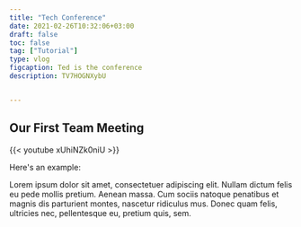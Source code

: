 ```yaml
---
title: "Tech Conference"
date: 2021-02-26T10:32:06+03:00
draft: false
toc: false
tag: ["Tutorial"]
type: vlog
figcaption: Ted is the conference
description: TV7HOGNXybU


---
```



## Our First Team Meeting

{{< youtube xUhiNZk0niU >}}



Here's an example:

Lorem ipsum dolor sit amet, consectetuer adipiscing elit. Nullam dictum felis eu pede mollis pretium. Aenean massa. Cum sociis natoque penatibus et magnis dis parturient montes, nascetur ridiculus mus. Donec quam felis, ultricies nec, pellentesque eu, pretium quis, sem.

